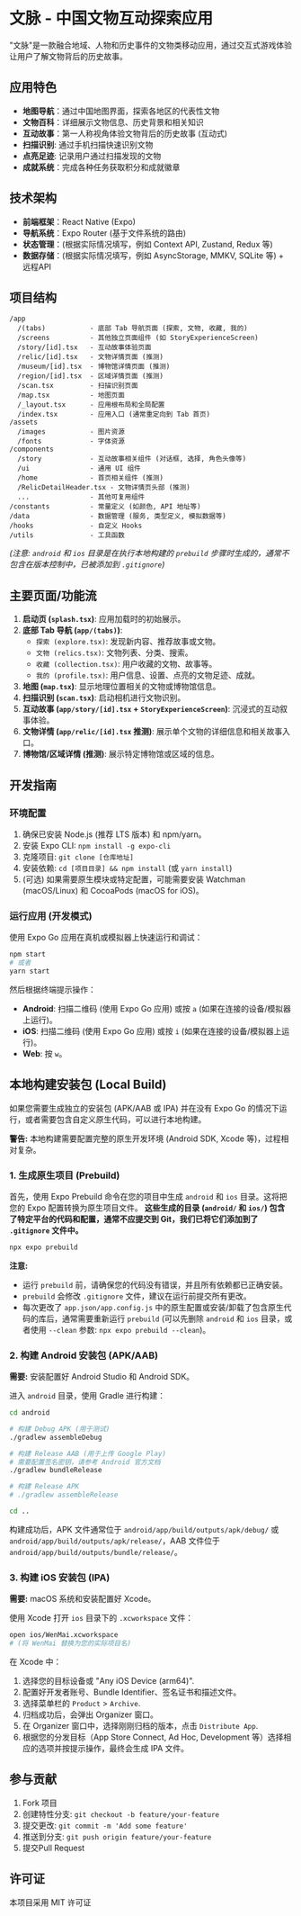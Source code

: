 # 文脉 - 中国文物互动探索应用

"文脉"是一款融合地域、人物和历史事件的文物类移动应用，通过交互式游戏体验让用户了解文物背后的历史故事。

## 应用特色

- **地图导航**：通过中国地图界面，探索各地区的代表性文物
- **文物百科**：详细展示文物信息、历史背景和相关知识
- **互动故事**：第一人称视角体验文物背后的历史故事 (互动式)
- **扫描识别**: 通过手机扫描快速识别文物
- **点亮足迹**: 记录用户通过扫描发现的文物
- **成就系统**：完成各种任务获取积分和成就徽章

## 技术架构

- **前端框架**：React Native (Expo)
- **导航系统**：Expo Router (基于文件系统的路由)
- **状态管理**：(根据实际情况填写，例如 Context API, Zustand, Redux 等)
- **数据存储**：(根据实际情况填写，例如 AsyncStorage, MMKV, SQLite 等) + 远程API

## 项目结构

```
/app
  /(tabs)           - 底部 Tab 导航页面 (探索, 文物, 收藏, 我的)
  /screens          - 其他独立页面组件 (如 StoryExperienceScreen)
  /story/[id].tsx   - 互动故事体验页面
  /relic/[id].tsx   - 文物详情页面 (推测)
  /museum/[id].tsx  - 博物馆详情页面 (推测)
  /region/[id].tsx  - 区域详情页面 (推测)
  /scan.tsx         - 扫描识别页面
  /map.tsx          - 地图页面
  /_layout.tsx      - 应用根布局和全局配置
  /index.tsx        - 应用入口 (通常重定向到 Tab 首页)
/assets
  /images           - 图片资源
  /fonts            - 字体资源
/components
  /story            - 互动故事相关组件 (对话框, 选择, 角色头像等)
  /ui               - 通用 UI 组件
  /home             - 首页相关组件 (推测)
  /RelicDetailHeader.tsx - 文物详情页头部 (推测)
  ...               - 其他可复用组件
/constants          - 常量定义 (如颜色, API 地址等)
/data               - 数据管理 (服务, 类型定义, 模拟数据等)
/hooks              - 自定义 Hooks
/utils              - 工具函数
```

*(注意: `android` 和 `ios` 目录是在执行本地构建的 `prebuild` 步骤时生成的，通常不包含在版本控制中，已被添加到 `.gitignore`)*

## 主要页面/功能流

1.  **启动页 (`splash.tsx`)**: 应用加载时的初始展示。
2.  **底部 Tab 导航 (`app/(tabs)`)**:
    *   `探索 (explore.tsx)`: 发现新内容、推荐故事或文物。
    *   `文物 (relics.tsx)`: 文物列表、分类、搜索。
    *   `收藏 (collection.tsx)`: 用户收藏的文物、故事等。
    *   `我的 (profile.tsx)`: 用户信息、设置、点亮的文物足迹、成就。
3.  **地图 (`map.tsx`)**: 显示地理位置相关的文物或博物馆信息。
4.  **扫描识别 (`scan.tsx`)**: 启动相机进行文物识别。
5.  **互动故事 (`app/story/[id].tsx` + `StoryExperienceScreen`)**: 沉浸式的互动叙事体验。
6.  **文物详情 (`app/relic/[id].tsx` 推测)**: 展示单个文物的详细信息和相关故事入口。
7.  **博物馆/区域详情 (推测)**: 展示特定博物馆或区域的信息。

## 开发指南

### 环境配置

1.  确保已安装 Node.js (推荐 LTS 版本) 和 npm/yarn。
2.  安装 Expo CLI: `npm install -g expo-cli`
3.  克隆项目: `git clone [仓库地址]`
4.  安装依赖: `cd [项目目录] && npm install` (或 `yarn install`)
5.  (可选) 如果需要原生模块或特定配置，可能需要安装 Watchman (macOS/Linux) 和 CocoaPods (macOS for iOS)。

### 运行应用 (开发模式)

使用 Expo Go 应用在真机或模拟器上快速运行和调试：

```bash
npm start
# 或者
yarn start
```

然后根据终端提示操作：
- **Android**: 扫描二维码 (使用 Expo Go 应用) 或按 `a` (如果在连接的设备/模拟器上运行)。
- **iOS**: 扫描二维码 (使用 Expo Go 应用) 或按 `i` (如果在连接的设备/模拟器上运行)。
- **Web**: 按 `w`。

## 本地构建安装包 (Local Build)

如果您需要生成独立的安装包 (APK/AAB 或 IPA) 并在没有 Expo Go 的情况下运行，或者需要包含自定义原生代码，可以进行本地构建。

**警告:** 本地构建需要配置完整的原生开发环境 (Android SDK, Xcode 等)，过程相对复杂。

### 1. 生成原生项目 (Prebuild)

首先，使用 Expo Prebuild 命令在您的项目中生成 `android` 和 `ios` 目录。这将把您的 Expo 配置转换为原生项目文件。
**这些生成的目录 (`android/` 和 `ios/`) 包含了特定平台的代码和配置，通常不应提交到 Git，我们已将它们添加到了 `.gitignore` 文件中。**

```bash
npx expo prebuild
```

**注意:**
*   运行 `prebuild` 前，请确保您的代码没有错误，并且所有依赖都已正确安装。
*   `prebuild` 会修改 `.gitignore` 文件，建议在运行前提交所有更改。
*   每次更改了 `app.json/app.config.js` 中的原生配置或安装/卸载了包含原生代码的库后，通常需要重新运行 `prebuild` (可以先删除 `android` 和 `ios` 目录，或者使用 `--clean` 参数: `npx expo prebuild --clean`)。

### 2. 构建 Android 安装包 (APK/AAB)

**需要:** 安装配置好 Android Studio 和 Android SDK。

进入 `android` 目录，使用 Gradle 进行构建：

```bash
cd android

# 构建 Debug APK (用于测试)
./gradlew assembleDebug

# 构建 Release AAB (用于上传 Google Play)
# 需要配置签名密钥，请参考 Android 官方文档
./gradlew bundleRelease

# 构建 Release APK
# ./gradlew assembleRelease

cd ..
```

构建成功后，APK 文件通常位于 `android/app/build/outputs/apk/debug/` 或 `android/app/build/outputs/apk/release/`，AAB 文件位于 `android/app/build/outputs/bundle/release/`。

### 3. 构建 iOS 安装包 (IPA)

**需要:** macOS 系统和安装配置好 Xcode。

使用 Xcode 打开 `ios` 目录下的 `.xcworkspace` 文件：

```bash
open ios/WenMai.xcworkspace
# (将 WenMai 替换为您的实际项目名)
```

在 Xcode 中：
1.  选择您的目标设备或 "Any iOS Device (arm64)".
2.  配置好开发者账号、Bundle Identifier、签名证书和描述文件。
3.  选择菜单栏的 `Product` > `Archive`.
4.  归档成功后，会弹出 Organizer 窗口。
5.  在 Organizer 窗口中，选择刚刚归档的版本，点击 `Distribute App`.
6.  根据您的分发目标（App Store Connect, Ad Hoc, Development 等）选择相应的选项并按提示操作，最终会生成 IPA 文件。

## 参与贡献

1. Fork 项目
2. 创建特性分支: `git checkout -b feature/your-feature`
3. 提交更改: `git commit -m 'Add some feature'`
4. 推送到分支: `git push origin feature/your-feature`
5. 提交Pull Request

## 许可证

本项目采用 MIT 许可证
